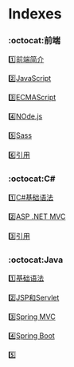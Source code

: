 # Indexes


### :octocat:前端 ###

:one:[前端简介](https://github.com/Lumnca/Front-End)

:two:[JavaScript](https://github.com/Lumnca/JavaScript)

:three:[ECMAScript](https://github.com/Lumnca/ECMAScript6)

:four:[NOde.js](https://github.com/Lumnca/Node.js)

:five:[Sass](https://github.com/Lumnca/Sass)

:six:[引用](https://github.com/Lumnca/Front-End-1)

### :octocat:C# ###

:one:[C#基础语法](https://github.com/Lumnca/CSharp)

:two:[ASP .NET MVC](https://github.com/Lumnca/MVC)

:three:[引用](https://github.com/Lumnca/Rear-End)

### :octocat:Java ###

:one:[基础语法](https://github.com/Lumnca/Java)

:two:[JSP和Servlet](https://github.com/Lumnca/Servlet)

:three:[Spring MVC](https://github.com/Lumnca/Spring-MVC)

:four:[Spring Boot](https://github.com/Lumnca/Spring-Boot)

:five:[](https://github.com/Lumnca/FastJSON)
